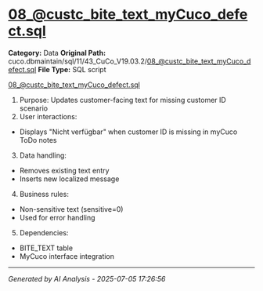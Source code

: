 # 08_@custc_bite_text_myCuco_defect.sql

**Category:** Data
**Original Path:** cuco.dbmaintain/sql/11/43_CuCo_V19.03.2/08_@custc_bite_text_myCuco_defect.sql
**File Type:** SQL script

08_@custc_bite_text_myCuco_defect.sql
1. Purpose: Updates customer-facing text for missing customer ID scenario
2. User interactions:
- Displays "Nicht verfügbar" when customer ID is missing in myCuco ToDo notes
3. Data handling:
- Removes existing text entry
- Inserts new localized message
4. Business rules:
- Non-sensitive text (sensitive=0)
- Used for error handling
5. Dependencies:
- BITE_TEXT table
- MyCuco interface integration

---
*Generated by AI Analysis - 2025-07-05 17:26:56*
